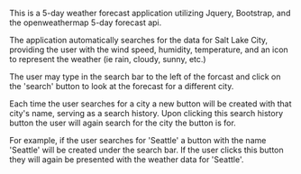 This is a 5-day weather forecast application utilizing Jquery, Bootstrap, and the openweathermap 5-day forecast api. 

The application automatically searches for the data for Salt Lake City, providing the user with the wind speed, humidity, temperature, and an icon to represent the weather (ie rain, cloudy, sunny, etc.)

The user may type in the search bar to the left of the forcast and click on the 'search' button to look at the forecast for a different city. 

Each time the user searches for a city a new button will be created with that city's name, serving as a search history. Upon clicking this search history button the user will again search for the city the button is for. 

For example, if the user searches for 'Seattle' a button with the name 'Seattle' will be created under the search bar. If the user clicks this button they will again be presented with the weather data for 'Seattle'.